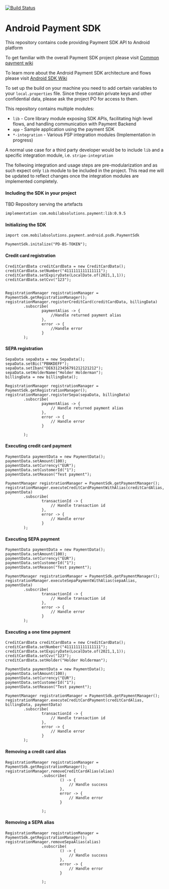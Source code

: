 [![Build Status](https://travis-ci.com/mobilabsolutions/payment-sdk-android-open.svg?token=FD4eibz3gzcfCVXeJm9e&branch=master)](https://travis-ci.com/mobilabsolutions/payment-sdk-android-open)
# Android Payment SDK

This repository contains code providing Payment SDK API to Android platform

To get familiar with the overall Payment SDK project please visit [Common payment wiki](https://github.com/mobilabsolutions/payment-sdk-wiki-open/wiki)

To learn more about the Android Payment SDK architecture and flows please visit [Android SDK Wiki](https://github.com/mobilabsolutions/payment-sdk-android-open/wiki)

To set up the build on your machine you need to add certain variables to your `local.properties` file. Since these
contain private keys and other confidential data, please ask the project PO for access to them.

This repository contains multiple modules:
* `lib` - Core library module exposing SDK APIs, facilitating high level flows, and handling communication with Payment Backend
* `app` - Sample application using the payment SDK
* `*-integration` - Various PSP integration modules (Implementation in progress)

A normal use case for a third party developer would be to include `lib` and a specific integration module, i.e. `stripe-integration`

The follwoing integration and usage steps are pre-modularization and as such expect only `lib` module to be included in the project. This
read me will be updated to reflect changes once the integration modules are implemented completely.

#### Including the SDK in your project
TBD Repository serving the artefacts

`implementation com.mobilabsolutions.payment:lib:0.9.5`

#### Initializing the SDK
```
import com.mobilabsolutions.payment.android.psdk.PaymentSdk

PaymentSdk.initalize("PD-BS-TOKEN");
```

#### Credit card registration
```
CreditCardData creditCardData = new CreditCardData();
creditCardData.setNumber("4111111111111111");
creditCardData.setExpiryDate(LocalDate.of(2021,1,1));
creditCardData.setCvv("123");


RegistrationManager registrationManager = PaymentSdk.getRegistrationManager();
registrationManager.registerCreditCard(creditCardData, billingData)
        .subscribe(
                paymentAlias -> {
                    //Handle returned payment alias
                },
                error -> {
                    //Handle error
                }
        );
```

#### SEPA registration
```
SepaData sepaData = new SepaData();
sepaData.setBic("PBNKDEFF");
sepaData.setIban("DE63123456791212121212");
sepaData.setHolderName("Holder Holderman");
billingData = new billingData();

RegistrationManager registrationManager = PaymentSdk.getRegistrationManager();
registrationManager.registerSepa(sepaData, billingData)
        .subscribe(
                paymentAlias -> {
                    // Handle returned payment alias
                },
                error -> {
                    // Handle error
                }

        );
```
#### Executing credit card payment
```
PaymentData paymentData = new PaymentData();
paymentData.setAmount(100);
paymentData.setCurrency("EUR");
paymentData.setCustomerId("1");
paymentData.setReason("Test payment");

PaymentManager registrationManager = PaymentSdk.getPaymentManager();
registrationManager.executeCreditCardPaymentWithAlias(creditCardAlias, paymentData)
        .subscribe(
                transactionId -> {
                    // Handle transaction id
                },
                error -> {
                    // Handle error
                }
        );
```

#### Executing SEPA payment
```
PaymentData paymentData = new PaymentData();
paymentData.setAmount(100);
paymentData.setCurrency("EUR");
paymentData.setCustomerId("1");
paymentData.setReason("Test payment");

PaymentManager registrationManager = PaymentSdk.getPaymentManager();
registrationManager.executeSepaPaymentWithAlias(sepaAlias, paymentData)
        .subscribe(
                transactionId -> {
                    // Handle transaction id
                },
                error -> {
                    // Handle error
                }
        );

```

#### Executing a one time payment
```
CreditCardData creditCardData = new CreditCardData();
creditCardData.setNumber("4111111111111111");
creditCardData.setExpiryDate(LocalDate.of(2021,1,1));
creditCardData.setCvv("123");
creditCardData.setHolder("Holder Holderman");

PaymentData paymentData = new PaymentData();
paymentData.setAmount(100);
paymentData.setCurrency("EUR");
paymentData.setCustomerId("1");
paymentData.setReason("Test payment");

PaymentManager registrationManager = PaymentSdk.getPaymentManager();
registrationManager.executeCreditCardPayment(creditCardAlias, billingData, paymentData)
        .subscribe(
                transactionId -> {
                    // Handle transaction id
                },
                error -> {
                    // Handle error
                }
        );
```

#### Removing a credit card alias
```
RegistrationManager registrationManager = PaymentSdk.getRegistrationManager();
registrationManager.removeCreditCardAlias(alias)
                .subscribe(
                        () -> {
                            // Handle success
                        },
                        error -> {
                            // Handle error
                        }

                );
```

#### Removing a SEPA alias
```
RegistrationManager registrationManager = PaymentSdk.getRegistrationManager();
registrationManager.removeSepaAlias(alias)
                .subscribe(
                        () -> {
                            // Handle success
                        },
                        error -> {
                            // Handle error
                        }

                );
```